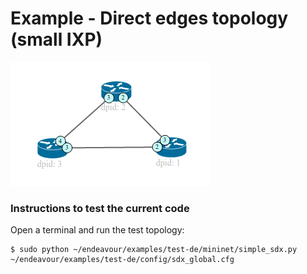 # Example - Direct edges topology (small IXP)

![Test Topology](https://raw.githubusercontent.com/h2020-endeavour/endeavour/master/examples/test-de/small_ixp_edge_topology.png)

### Instructions to test the current code

Open a terminal and run the test topology:

    $ sudo python ~/endeavour/examples/test-de/mininet/simple_sdx.py ~/endeavour/examples/test-de/config/sdx_global.cfg
